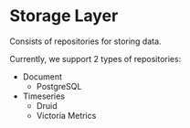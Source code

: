 # Storage Layer
Consists of repositories for storing data.

Currently, we support 2 types of repositories:
- Document
    - PostgreSQL
- Timeseries
    - Druid
    - Victoria Metrics
